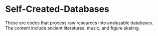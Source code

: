 # Self-Created-Databases
These are codes that process raw resources into analyzable databases. The content include ancient literatures, music, and figure skating.
